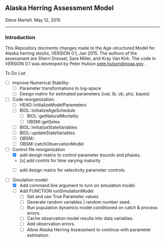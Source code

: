 ## Alaska Herring Assessment Model
Steve Martell.
May 12, 2015

----

### Introduction
This Repository docments changes made to the Age-structured Model for Alaska herring stocks, VERSION 0.1, Jan 2015.  The authors of the assessment are Sherri Dressel, Sara Miller, and Kray Van Kirk.  The code in VERSION 0.1 was developed by Peter Hulson <pete.hulson@noaa.gov> .

To Do List

- [ ] Improve Numerical Stability:
	- [ ] Parameter transformations to log-space
	- [ ] Design matrix for estimated parameters (ival, lb, ub, phz, bayes)

- [ ] Code reorganization:
	- [ ] HEAD::initializeModelParameters
	- [ ] BIOL::initializeAgeSchedule
		- [ ] BIOL::getNaturalMortality
		- [ ] OBSM::getSelex
	- [ ] BIOL::initializeStateVariables
	- [ ] BIOL::updateStateVariables
	- [ ] OBSM::
	- [ ] OBSM::catchObservationModel

- [ ] Control file reorganization
	- [x] add design matrix to control parameter bounds and phases. 
	- [o] add contrls for time varying maturity
	- [ ] add design matrix for selectivity parameter controls.


- [ ] Simulation model:
	- [x] Add command line argument to turn on simulation model.
	- [ ] Add FUNCTION runSimulationModel
		- [ ] Get and use True Parameter values
		- [ ] Generate random variables | random number seed.
		- [ ] Run population dynamics model conditioned on catch & process errors.
		- [ ] Cache observation model results into data variables.
		- [ ] Add observation errors.
		- [ ] Allow Alaska Herring Assessment to continue with parameter estimation.